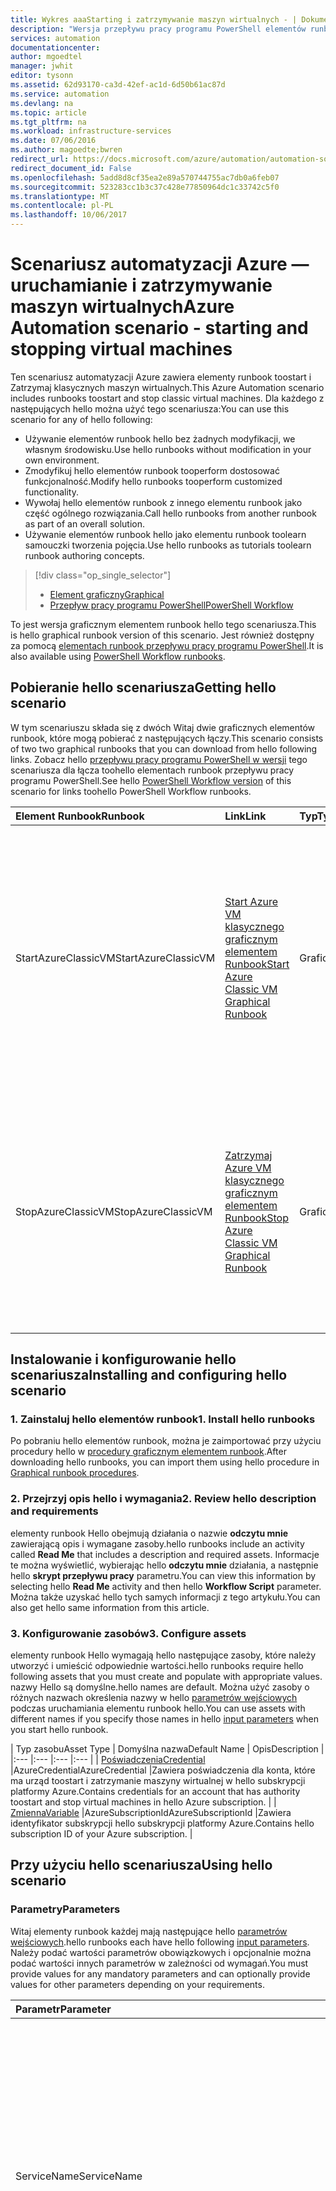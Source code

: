 ```yaml
---
title: Wykres aaaStarting i zatrzymywanie maszyn wirtualnych - | Dokumentacja firmy Microsoft
description: "Wersja przepływu pracy programu PowerShell elementów runbook toostart i Zatrzymaj klasycznych maszyn wirtualnych w tym scenariuszu usługi Automatyzacja Azure."
services: automation
documentationcenter: 
author: mgoedtel
manager: jwhit
editor: tysonn
ms.assetid: 62d93170-ca3d-42ef-ac1d-6d50b61ac87d
ms.service: automation
ms.devlang: na
ms.topic: article
ms.tgt_pltfrm: na
ms.workload: infrastructure-services
ms.date: 07/06/2016
ms.author: magoedte;bwren
redirect_url: https://docs.microsoft.com/azure/automation/automation-solution-vm-management
redirect_document_id: False
ms.openlocfilehash: 5add8d8cf35ea2e89a570744755ac7db0a6feb07
ms.sourcegitcommit: 523283cc1b3c37c428e77850964dc1c33742c5f0
ms.translationtype: MT
ms.contentlocale: pl-PL
ms.lasthandoff: 10/06/2017
---
```

# <a name="azure-automation-scenario---starting-and-stopping-virtual-machines"></a><span data-ttu-id="5bdc9-103">Scenariusz automatyzacji Azure — uruchamianie i zatrzymywanie maszyn wirtualnych</span><span class="sxs-lookup"><span data-stu-id="5bdc9-103">Azure Automation scenario - starting and stopping virtual machines</span></span>
<span data-ttu-id="5bdc9-104">Ten scenariusz automatyzacji Azure zawiera elementy runbook toostart i Zatrzymaj klasycznych maszyn wirtualnych.</span><span class="sxs-lookup"><span data-stu-id="5bdc9-104">This Azure Automation scenario includes runbooks toostart and stop classic virtual machines.</span></span>  <span data-ttu-id="5bdc9-105">Dla każdego z następujących hello można użyć tego scenariusza:</span><span class="sxs-lookup"><span data-stu-id="5bdc9-105">You can use this scenario for any of hello following:</span></span>  

* <span data-ttu-id="5bdc9-106">Używanie elementów runbook hello bez żadnych modyfikacji, we własnym środowisku.</span><span class="sxs-lookup"><span data-stu-id="5bdc9-106">Use hello runbooks without modification in your own environment.</span></span>
* <span data-ttu-id="5bdc9-107">Zmodyfikuj hello elementów runbook tooperform dostosować funkcjonalność.</span><span class="sxs-lookup"><span data-stu-id="5bdc9-107">Modify hello runbooks tooperform customized functionality.</span></span>  
* <span data-ttu-id="5bdc9-108">Wywołaj hello elementów runbook z innego elementu runbook jako część ogólnego rozwiązania.</span><span class="sxs-lookup"><span data-stu-id="5bdc9-108">Call hello runbooks from another runbook as part of an overall solution.</span></span>
* <span data-ttu-id="5bdc9-109">Używanie elementów runbook hello jako elementu runbook toolearn samouczki tworzenia pojęcia.</span><span class="sxs-lookup"><span data-stu-id="5bdc9-109">Use hello runbooks as tutorials toolearn runbook authoring concepts.</span></span>

> [!div class="op_single_selector"]
> * [<span data-ttu-id="5bdc9-110">Element graficzny</span><span class="sxs-lookup"><span data-stu-id="5bdc9-110">Graphical</span></span>](automation-solution-startstopvm-graphical.md)
> * [<span data-ttu-id="5bdc9-111">Przepływ pracy programu PowerShell</span><span class="sxs-lookup"><span data-stu-id="5bdc9-111">PowerShell Workflow</span></span>](automation-solution-startstopvm-psworkflow.md)
>
>

<span data-ttu-id="5bdc9-112">To jest wersja graficznym elementem runbook hello tego scenariusza.</span><span class="sxs-lookup"><span data-stu-id="5bdc9-112">This is hello graphical runbook version of this scenario.</span></span> <span data-ttu-id="5bdc9-113">Jest również dostępny za pomocą [elementach runbook przepływu pracy programu PowerShell](automation-solution-startstopvm-psworkflow.md).</span><span class="sxs-lookup"><span data-stu-id="5bdc9-113">It is also available using [PowerShell Workflow runbooks](automation-solution-startstopvm-psworkflow.md).</span></span>

## <a name="getting-hello-scenario"></a><span data-ttu-id="5bdc9-114">Pobieranie hello scenariusza</span><span class="sxs-lookup"><span data-stu-id="5bdc9-114">Getting hello scenario</span></span>
<span data-ttu-id="5bdc9-115">W tym scenariuszu składa się z dwóch Witaj dwie graficznych elementów runbook, które mogą pobierać z następujących łączy.</span><span class="sxs-lookup"><span data-stu-id="5bdc9-115">This scenario consists of two two graphical runbooks that you can download from hello following links.</span></span>  <span data-ttu-id="5bdc9-116">Zobacz hello [przepływu pracy programu PowerShell w wersji](automation-solution-startstopvm-psworkflow.md) tego scenariusza dla łącza toohello elementach runbook przepływu pracy programu PowerShell.</span><span class="sxs-lookup"><span data-stu-id="5bdc9-116">See hello [PowerShell Workflow version](automation-solution-startstopvm-psworkflow.md) of this scenario for links toohello PowerShell Workflow runbooks.</span></span>

| <span data-ttu-id="5bdc9-117">Element Runbook</span><span class="sxs-lookup"><span data-stu-id="5bdc9-117">Runbook</span></span> | <span data-ttu-id="5bdc9-118">Link</span><span class="sxs-lookup"><span data-stu-id="5bdc9-118">Link</span></span> | <span data-ttu-id="5bdc9-119">Typ</span><span class="sxs-lookup"><span data-stu-id="5bdc9-119">Type</span></span> | <span data-ttu-id="5bdc9-120">Opis</span><span class="sxs-lookup"><span data-stu-id="5bdc9-120">Description</span></span> |
|:--- |:--- |:--- |:--- |
| <span data-ttu-id="5bdc9-121">StartAzureClassicVM</span><span class="sxs-lookup"><span data-stu-id="5bdc9-121">StartAzureClassicVM</span></span> |[<span data-ttu-id="5bdc9-122">Start Azure VM klasycznego graficznym elementem Runbook</span><span class="sxs-lookup"><span data-stu-id="5bdc9-122">Start Azure Classic VM Graphical Runbook</span></span>](https://gallery.technet.microsoft.com/scriptcenter/Start-Azure-Classic-VM-c6067b3d) |<span data-ttu-id="5bdc9-123">Graficzna</span><span class="sxs-lookup"><span data-stu-id="5bdc9-123">Graphical</span></span> |<span data-ttu-id="5bdc9-124">Uruchamia wszystkie klasycznych maszyn wirtualnych w subskrypcji platformy Azure lub wszystkich maszyn wirtualnych o nazwie określonej usługi.</span><span class="sxs-lookup"><span data-stu-id="5bdc9-124">Starts all classic virtual machines in an Azure subscription or all virtual machines with a particular service name.</span></span> |
| <span data-ttu-id="5bdc9-125">StopAzureClassicVM</span><span class="sxs-lookup"><span data-stu-id="5bdc9-125">StopAzureClassicVM</span></span> |[<span data-ttu-id="5bdc9-126">Zatrzymaj Azure VM klasycznego graficznym elementem Runbook</span><span class="sxs-lookup"><span data-stu-id="5bdc9-126">Stop Azure Classic VM Graphical Runbook</span></span>](https://gallery.technet.microsoft.com/scriptcenter/Stop-Azure-Classic-VM-397819bd) |<span data-ttu-id="5bdc9-127">Graficzna</span><span class="sxs-lookup"><span data-stu-id="5bdc9-127">Graphical</span></span> |<span data-ttu-id="5bdc9-128">Powoduje zatrzymanie wszystkich maszyn wirtualnych w konto usługi Automatyzacja lub wszystkich maszyn wirtualnych o nazwie określonej usługi.</span><span class="sxs-lookup"><span data-stu-id="5bdc9-128">Stops all virtual machines in an automation account or all virtual machines with a particular service name.</span></span> |

## <a name="installing-and-configuring-hello-scenario"></a><span data-ttu-id="5bdc9-129">Instalowanie i konfigurowanie hello scenariusza</span><span class="sxs-lookup"><span data-stu-id="5bdc9-129">Installing and configuring hello scenario</span></span>
### <a name="1-install-hello-runbooks"></a><span data-ttu-id="5bdc9-130">1. Zainstaluj hello elementów runbook</span><span class="sxs-lookup"><span data-stu-id="5bdc9-130">1. Install hello runbooks</span></span>
<span data-ttu-id="5bdc9-131">Po pobraniu hello elementów runbook, można je zaimportować przy użyciu procedury hello w [procedury graficznym elementem runbook](automation-graphical-authoring-intro.md#graphical-runbook-procedures).</span><span class="sxs-lookup"><span data-stu-id="5bdc9-131">After downloading hello runbooks, you can import them using hello procedure in [Graphical runbook procedures](automation-graphical-authoring-intro.md#graphical-runbook-procedures).</span></span>

### <a name="2-review-hello-description-and-requirements"></a><span data-ttu-id="5bdc9-132">2. Przejrzyj opis hello i wymagania</span><span class="sxs-lookup"><span data-stu-id="5bdc9-132">2. Review hello description and requirements</span></span>
<span data-ttu-id="5bdc9-133">elementy runbook Hello obejmują działania o nazwie **odczytu mnie** zawierającą opis i wymagane zasoby.</span><span class="sxs-lookup"><span data-stu-id="5bdc9-133">hello runbooks include an activity called **Read Me** that includes a description and required assets.</span></span>  <span data-ttu-id="5bdc9-134">Informacje te można wyświetlić, wybierając hello **odczytu mnie** działania, a następnie hello **skrypt przepływu pracy** parametru.</span><span class="sxs-lookup"><span data-stu-id="5bdc9-134">You can view this information by selecting hello **Read Me** activity and then hello **Workflow Script** parameter.</span></span>  <span data-ttu-id="5bdc9-135">Można także uzyskać hello tych samych informacji z tego artykułu.</span><span class="sxs-lookup"><span data-stu-id="5bdc9-135">You can also get hello same information from this article.</span></span>

### <a name="3-configure-assets"></a><span data-ttu-id="5bdc9-136">3. Konfigurowanie zasobów</span><span class="sxs-lookup"><span data-stu-id="5bdc9-136">3. Configure assets</span></span>
<span data-ttu-id="5bdc9-137">elementy runbook Hello wymagają hello następujące zasoby, które należy utworzyć i umieścić odpowiednie wartości.</span><span class="sxs-lookup"><span data-stu-id="5bdc9-137">hello runbooks require hello following assets that you must create and populate with appropriate values.</span></span>  <span data-ttu-id="5bdc9-138">nazwy Hello są domyślne.</span><span class="sxs-lookup"><span data-stu-id="5bdc9-138">hello names are default.</span></span>  <span data-ttu-id="5bdc9-139">Można użyć zasoby o różnych nazwach określenia nazwy w hello [parametrów wejściowych](#using-the-runbooks) podczas uruchamiania elementu runbook hello.</span><span class="sxs-lookup"><span data-stu-id="5bdc9-139">You can use assets with different names if you specify those names in hello [input parameters](#using-the-runbooks) when you start hello runbook.</span></span>

| <span data-ttu-id="5bdc9-140">Typ zasobu</span><span class="sxs-lookup"><span data-stu-id="5bdc9-140">Asset Type</span></span> | <span data-ttu-id="5bdc9-141">Domyślna nazwa</span><span class="sxs-lookup"><span data-stu-id="5bdc9-141">Default Name</span></span> | <span data-ttu-id="5bdc9-142">Opis</span><span class="sxs-lookup"><span data-stu-id="5bdc9-142">Description</span></span> |
|:--- |:--- |:--- |:--- |
| [<span data-ttu-id="5bdc9-143">Poświadczenia</span><span class="sxs-lookup"><span data-stu-id="5bdc9-143">Credential</span></span>](automation-credentials.md) |<span data-ttu-id="5bdc9-144">AzureCredential</span><span class="sxs-lookup"><span data-stu-id="5bdc9-144">AzureCredential</span></span> |<span data-ttu-id="5bdc9-145">Zawiera poświadczenia dla konta, które ma urząd toostart i zatrzymanie maszyny wirtualnej w hello subskrypcji platformy Azure.</span><span class="sxs-lookup"><span data-stu-id="5bdc9-145">Contains credentials for an account that has authority toostart and stop virtual machines in hello Azure subscription.</span></span> |
| [<span data-ttu-id="5bdc9-146">Zmienna</span><span class="sxs-lookup"><span data-stu-id="5bdc9-146">Variable</span></span>](automation-variables.md) |<span data-ttu-id="5bdc9-147">AzureSubscriptionId</span><span class="sxs-lookup"><span data-stu-id="5bdc9-147">AzureSubscriptionId</span></span> |<span data-ttu-id="5bdc9-148">Zawiera identyfikator subskrypcji hello subskrypcji platformy Azure.</span><span class="sxs-lookup"><span data-stu-id="5bdc9-148">Contains hello subscription ID of your Azure subscription.</span></span> |

## <a name="using-hello-scenario"></a><span data-ttu-id="5bdc9-149">Przy użyciu hello scenariusza</span><span class="sxs-lookup"><span data-stu-id="5bdc9-149">Using hello scenario</span></span>
### <a name="parameters"></a><span data-ttu-id="5bdc9-150">Parametry</span><span class="sxs-lookup"><span data-stu-id="5bdc9-150">Parameters</span></span>
<span data-ttu-id="5bdc9-151">Witaj elementy runbook każdej mają następujące hello [parametrów wejściowych](automation-starting-a-runbook.md#runbook-parameters).</span><span class="sxs-lookup"><span data-stu-id="5bdc9-151">hello runbooks each have hello following [input parameters](automation-starting-a-runbook.md#runbook-parameters).</span></span>  <span data-ttu-id="5bdc9-152">Należy podać wartości parametrów obowiązkowych i opcjonalnie można podać wartości innych parametrów w zależności od wymagań.</span><span class="sxs-lookup"><span data-stu-id="5bdc9-152">You must provide values for any mandatory parameters and can optionally provide values for other parameters depending on your requirements.</span></span>

| <span data-ttu-id="5bdc9-153">Parametr</span><span class="sxs-lookup"><span data-stu-id="5bdc9-153">Parameter</span></span> | <span data-ttu-id="5bdc9-154">Typ</span><span class="sxs-lookup"><span data-stu-id="5bdc9-154">Type</span></span> | <span data-ttu-id="5bdc9-155">Obowiązkowy</span><span class="sxs-lookup"><span data-stu-id="5bdc9-155">Mandatory</span></span> | <span data-ttu-id="5bdc9-156">Opis</span><span class="sxs-lookup"><span data-stu-id="5bdc9-156">Description</span></span> |
|:--- |:--- |:--- |:--- |
| <span data-ttu-id="5bdc9-157">ServiceName</span><span class="sxs-lookup"><span data-stu-id="5bdc9-157">ServiceName</span></span> |<span data-ttu-id="5bdc9-158">Ciąg</span><span class="sxs-lookup"><span data-stu-id="5bdc9-158">string</span></span> |<span data-ttu-id="5bdc9-159">Nie</span><span class="sxs-lookup"><span data-stu-id="5bdc9-159">No</span></span> |<span data-ttu-id="5bdc9-160">Jeśli podano wartość, wszystkich maszyn wirtualnych o tej nazwie Usługa jest uruchomiona lub zatrzymana.</span><span class="sxs-lookup"><span data-stu-id="5bdc9-160">If a value is provided, then all virtual machines with that service name are started or stopped.</span></span>  <span data-ttu-id="5bdc9-161">Jeśli wartość nie zostanie podana, klasycznych maszyn wirtualnych w hello subskrypcji platformy Azure jest uruchomiona lub zatrzymana.</span><span class="sxs-lookup"><span data-stu-id="5bdc9-161">If no value is provided, then all classic virtual machines in hello Azure subscription are started or stopped.</span></span> |
| <span data-ttu-id="5bdc9-162">AzureSubscriptionIdAssetName</span><span class="sxs-lookup"><span data-stu-id="5bdc9-162">AzureSubscriptionIdAssetName</span></span> |<span data-ttu-id="5bdc9-163">Ciąg</span><span class="sxs-lookup"><span data-stu-id="5bdc9-163">string</span></span> |<span data-ttu-id="5bdc9-164">Nie</span><span class="sxs-lookup"><span data-stu-id="5bdc9-164">No</span></span> |<span data-ttu-id="5bdc9-165">Zawiera nazwę hello hello [zasób zmiennej](#installing-and-configuring-the-scenario) zawierający identyfikator subskrypcji hello subskrypcji platformy Azure.</span><span class="sxs-lookup"><span data-stu-id="5bdc9-165">Contains hello name of hello [variable asset](#installing-and-configuring-the-scenario) that contains hello subscription ID of your Azure subscription.</span></span>  <span data-ttu-id="5bdc9-166">Jeśli nie określisz wartości, *AzureSubscriptionId* jest używany.</span><span class="sxs-lookup"><span data-stu-id="5bdc9-166">If you don't specify a value, *AzureSubscriptionId* is used.</span></span> |
| <span data-ttu-id="5bdc9-167">AzureCredentialAssetName</span><span class="sxs-lookup"><span data-stu-id="5bdc9-167">AzureCredentialAssetName</span></span> |<span data-ttu-id="5bdc9-168">Ciąg</span><span class="sxs-lookup"><span data-stu-id="5bdc9-168">string</span></span> |<span data-ttu-id="5bdc9-169">Nie</span><span class="sxs-lookup"><span data-stu-id="5bdc9-169">No</span></span> |<span data-ttu-id="5bdc9-170">Zawiera nazwę hello hello [zasób poświadczeń](#installing-and-configuring-the-scenario) zawierający poświadczenia hello hello toouse elementu runbook.</span><span class="sxs-lookup"><span data-stu-id="5bdc9-170">Contains hello name of hello [credential asset](#installing-and-configuring-the-scenario) that contains hello credentials for hello runbook toouse.</span></span>  <span data-ttu-id="5bdc9-171">Jeśli nie określisz wartości, *AzureCredential* jest używany.</span><span class="sxs-lookup"><span data-stu-id="5bdc9-171">If you don't specify a value, *AzureCredential* is used.</span></span> |

### <a name="starting-hello-runbooks"></a><span data-ttu-id="5bdc9-172">Uruchamianie hello elementów runbook</span><span class="sxs-lookup"><span data-stu-id="5bdc9-172">Starting hello runbooks</span></span>
<span data-ttu-id="5bdc9-173">Można użyć dowolnego z metody hello w [uruchamianie elementu runbook automatyzacji Azure](automation-starting-a-runbook.md) toostart albo hello elementów runbook, w tym artykule.</span><span class="sxs-lookup"><span data-stu-id="5bdc9-173">You can use any of hello methods in [Starting a runbook in Azure Automation](automation-starting-a-runbook.md) toostart either of hello runbooks in this article.</span></span>

<span data-ttu-id="5bdc9-174">następujące przykładowe polecenia Hello używa toorun środowiska Windows PowerShell **StartAzureClassicVM** toostart wszystkich maszyn wirtualnych o nazwie usługi hello *MyVMService*.</span><span class="sxs-lookup"><span data-stu-id="5bdc9-174">hello following sample commands uses Windows PowerShell toorun **StartAzureClassicVM** toostart all virtual machines with hello service name *MyVMService*.</span></span>

    $params = @{"ServiceName"="MyVMService"}
    Start-AzureAutomationRunbook –AutomationAccountName "MyAutomationAccount" –Name "StartAzureClassicVM" –Parameters $params

### <a name="output"></a><span data-ttu-id="5bdc9-175">Dane wyjściowe</span><span class="sxs-lookup"><span data-stu-id="5bdc9-175">Output</span></span>
<span data-ttu-id="5bdc9-176">elementy runbook Hello będzie [output komunikat](automation-runbook-output-and-messages.md) dla każdej maszyny wirtualnej, wskazując czy hello uruchomienia lub zatrzymania instrukcji zostało pomyślnie przesłane.</span><span class="sxs-lookup"><span data-stu-id="5bdc9-176">hello runbooks will [output a message](automation-runbook-output-and-messages.md) for each virtual machine indicating whether or not hello start or stop instruction was successfully submitted.</span></span>  <span data-ttu-id="5bdc9-177">Określony ciąg hello dane wyjściowe toodetermine hello wyników dla każdego elementu runbook można wyszukać.</span><span class="sxs-lookup"><span data-stu-id="5bdc9-177">You can look for a specific string in hello output toodetermine hello result for each runbook.</span></span>  <span data-ttu-id="5bdc9-178">ciągi danych wyjściowych Hello są wyświetlane w hello w poniższej tabeli.</span><span class="sxs-lookup"><span data-stu-id="5bdc9-178">hello possible output strings are listed in hello following table.</span></span>

| <span data-ttu-id="5bdc9-179">Element Runbook</span><span class="sxs-lookup"><span data-stu-id="5bdc9-179">Runbook</span></span> | <span data-ttu-id="5bdc9-180">Warunek</span><span class="sxs-lookup"><span data-stu-id="5bdc9-180">Condition</span></span> | <span data-ttu-id="5bdc9-181">Komunikat</span><span class="sxs-lookup"><span data-stu-id="5bdc9-181">Message</span></span> |
|:--- |:--- |:--- |
| <span data-ttu-id="5bdc9-182">StartAzureClassicVM</span><span class="sxs-lookup"><span data-stu-id="5bdc9-182">StartAzureClassicVM</span></span> |<span data-ttu-id="5bdc9-183">Maszyna wirtualna jest już uruchomiona.</span><span class="sxs-lookup"><span data-stu-id="5bdc9-183">Virtual machine is already running</span></span> |<span data-ttu-id="5bdc9-184">MyVM jest już uruchomiony.</span><span class="sxs-lookup"><span data-stu-id="5bdc9-184">MyVM is already running</span></span> |
| <span data-ttu-id="5bdc9-185">StartAzureClassicVM</span><span class="sxs-lookup"><span data-stu-id="5bdc9-185">StartAzureClassicVM</span></span> |<span data-ttu-id="5bdc9-186">Żądanie uruchomienia maszyny wirtualnej utworzone pomyślnie</span><span class="sxs-lookup"><span data-stu-id="5bdc9-186">Start request for virtual machine successfully submitted</span></span> |<span data-ttu-id="5bdc9-187">MyVM została uruchomiona.</span><span class="sxs-lookup"><span data-stu-id="5bdc9-187">MyVM has been started</span></span> |
| <span data-ttu-id="5bdc9-188">StartAzureClassicVM</span><span class="sxs-lookup"><span data-stu-id="5bdc9-188">StartAzureClassicVM</span></span> |<span data-ttu-id="5bdc9-189">Żądanie uruchomienia maszyny wirtualnej nie powiodło się.</span><span class="sxs-lookup"><span data-stu-id="5bdc9-189">Start request for virtual machine failed</span></span> |<span data-ttu-id="5bdc9-190">Toostart MyVM nie powiodło się</span><span class="sxs-lookup"><span data-stu-id="5bdc9-190">MyVM failed toostart</span></span> |
| <span data-ttu-id="5bdc9-191">StopAzureClassicVM</span><span class="sxs-lookup"><span data-stu-id="5bdc9-191">StopAzureClassicVM</span></span> |<span data-ttu-id="5bdc9-192">Maszyna wirtualna jest już uruchomiona.</span><span class="sxs-lookup"><span data-stu-id="5bdc9-192">Virtual machine is already running</span></span> |<span data-ttu-id="5bdc9-193">MyVM jest już zatrzymana.</span><span class="sxs-lookup"><span data-stu-id="5bdc9-193">MyVM is already stopped</span></span> |
| <span data-ttu-id="5bdc9-194">StopAzureClassicVM</span><span class="sxs-lookup"><span data-stu-id="5bdc9-194">StopAzureClassicVM</span></span> |<span data-ttu-id="5bdc9-195">Żądanie uruchomienia maszyny wirtualnej utworzone pomyślnie</span><span class="sxs-lookup"><span data-stu-id="5bdc9-195">Start request for virtual machine successfully submitted</span></span> |<span data-ttu-id="5bdc9-196">MyVM została uruchomiona.</span><span class="sxs-lookup"><span data-stu-id="5bdc9-196">MyVM has been started</span></span> |
| <span data-ttu-id="5bdc9-197">StopAzureClassicVM</span><span class="sxs-lookup"><span data-stu-id="5bdc9-197">StopAzureClassicVM</span></span> |<span data-ttu-id="5bdc9-198">Żądanie uruchomienia maszyny wirtualnej nie powiodło się.</span><span class="sxs-lookup"><span data-stu-id="5bdc9-198">Start request for virtual machine failed</span></span> |<span data-ttu-id="5bdc9-199">Toostart MyVM nie powiodło się</span><span class="sxs-lookup"><span data-stu-id="5bdc9-199">MyVM failed toostart</span></span> |

<span data-ttu-id="5bdc9-200">Poniżej znajduje się obraz przy użyciu hello **StartAzureClassicVM** jako [podrzędnego elementu runbook](automation-child-runbooks.md) w graficznym przykładowego elementu runbook.</span><span class="sxs-lookup"><span data-stu-id="5bdc9-200">Following is an image of using hello **StartAzureClassicVM** as a [child runbook](automation-child-runbooks.md) in a sample graphical runbook.</span></span>  <span data-ttu-id="5bdc9-201">Używa łączy warunkowych hello hello w poniższej tabeli.</span><span class="sxs-lookup"><span data-stu-id="5bdc9-201">This uses hello conditional links in hello following table.</span></span>

| <span data-ttu-id="5bdc9-202">Link</span><span class="sxs-lookup"><span data-stu-id="5bdc9-202">Link</span></span> | <span data-ttu-id="5bdc9-203">Kryteria</span><span class="sxs-lookup"><span data-stu-id="5bdc9-203">Criteria</span></span> |
|:--- |:--- |
| <span data-ttu-id="5bdc9-204">Powodzenie łącza</span><span class="sxs-lookup"><span data-stu-id="5bdc9-204">Success link</span></span> |<span data-ttu-id="5bdc9-205">$ActivityOutput [StartAzureClassicVM] — takie jak "\* została uruchomiona"</span><span class="sxs-lookup"><span data-stu-id="5bdc9-205">$ActivityOutput['StartAzureClassicVM'] -like "\* has been started"</span></span> |
| <span data-ttu-id="5bdc9-206">Błąd łącza</span><span class="sxs-lookup"><span data-stu-id="5bdc9-206">Error link</span></span> |<span data-ttu-id="5bdc9-207">$ActivityOutput [StartAzureClassicVM]-notlike "\* została uruchomiona"</span><span class="sxs-lookup"><span data-stu-id="5bdc9-207">$ActivityOutput['StartAzureClassicVM'] -notlike "\* has been started"</span></span> |

![Przykład podrzędny element runbook](media/automation-solution-startstopvm/graphical-childrunbook-example.png)

## <a name="detailed-breakdown"></a><span data-ttu-id="5bdc9-209">Szczegółowy podział</span><span class="sxs-lookup"><span data-stu-id="5bdc9-209">Detailed breakdown</span></span>
<span data-ttu-id="5bdc9-210">Poniżej znajduje się szczegółowy podział hello elementów runbook, w tym scenariuszu.</span><span class="sxs-lookup"><span data-stu-id="5bdc9-210">Following is a detailed breakdown of hello runbooks in this scenario.</span></span>  <span data-ttu-id="5bdc9-211">Informacje te można wykorzystać tooeither dostosować hello elementów runbook lub po prostu toolearn ich do tworzenia własnych scenariuszy automatyzacji.</span><span class="sxs-lookup"><span data-stu-id="5bdc9-211">You can use this information tooeither customize hello runbooks or just toolearn from them for authoring your own automation scenarios.</span></span>

### <a name="authentication"></a><span data-ttu-id="5bdc9-212">Authentication</span><span class="sxs-lookup"><span data-stu-id="5bdc9-212">Authentication</span></span>
![Authentication](media/automation-solution-startstopvm/graphical-authentication.png)

<span data-ttu-id="5bdc9-214">Witaj runbook rozpoczyna się od działań tooset hello [poświadczenia](automation-credentials.md) i subskrypcji Azure, która będzie służyć do reszty hello hello elementu runbook.</span><span class="sxs-lookup"><span data-stu-id="5bdc9-214">hello runbook starts with activities tooset hello [credentials](automation-credentials.md) and Azure subscription that will be used for hello rest of hello runbook.</span></span>

<span data-ttu-id="5bdc9-215">Witaj pierwsze dwa działania **Uzyskaj identyfikator subskrypcji** i **uzyskać poświadczenia usługi Azure**, pobrać hello [zasoby](#installing-the-runbook) używanych przez hello następne dwa działania.</span><span class="sxs-lookup"><span data-stu-id="5bdc9-215">hello first two activities, **Get Subscription Id** and **Get Azure Credential**, retrieve hello [assets](#installing-the-runbook) that are used by hello next two activities.</span></span>  <span data-ttu-id="5bdc9-216">Te działania bezpośrednio można określić hello zasoby, ale muszą hello nazwy zasobów.</span><span class="sxs-lookup"><span data-stu-id="5bdc9-216">Those activities could directly specify hello assets, but they need hello asset names.</span></span>  <span data-ttu-id="5bdc9-217">Ponieważ firma Microsoft umożliwia toospecify użytkownika hello tych nazw w hello [parametrów wejściowych](#using-the-runbooks), potrzebujemy tych działań tooretrieve hello zasobów o nazwie określonej przez parametr wejściowy.</span><span class="sxs-lookup"><span data-stu-id="5bdc9-217">Since we are allowing hello user toospecify those names in hello [input parameters](#using-the-runbooks), we need these activities tooretrieve hello assets with a name specified by an input parameter.</span></span>

<span data-ttu-id="5bdc9-218">**Dodaj-AzureAccount** zestawy hello poświadczenia, które będą używane do reszty hello hello elementu runbook.</span><span class="sxs-lookup"><span data-stu-id="5bdc9-218">**Add-AzureAccount** sets hello credentials that will be used for hello rest of hello runbook.</span></span>  <span data-ttu-id="5bdc9-219">zasób poświadczeń Hello pobierającej z **uzyskać poświadczenia Azure** musi mieć dostęp toostart i zatrzymanie maszyny wirtualnej w hello subskrypcji platformy Azure.</span><span class="sxs-lookup"><span data-stu-id="5bdc9-219">hello credential asset that it retrieves from **Get Azure Credential** must have access toostart and stop virtual machines in hello Azure subscription.</span></span>  <span data-ttu-id="5bdc9-220">Witaj subskrypcji, która jest używana jest wybierany przez **AzureSubscription wybierz** hello subskrypcji o Id, który używa z **Uzyskaj identyfikator subskrypcji**.</span><span class="sxs-lookup"><span data-stu-id="5bdc9-220">hello subscription that's used is selected by **Select-AzureSubscription** which uses hello subscription Id from **Get Subscription Id**.</span></span>

### <a name="get-virtual-machines"></a><span data-ttu-id="5bdc9-221">Pobierz maszyny wirtualne</span><span class="sxs-lookup"><span data-stu-id="5bdc9-221">Get virtual machines</span></span>
![Pobierz maszyny wirtualne](media/automation-solution-startstopvm/graphical-getvms.png)

<span data-ttu-id="5bdc9-223">Witaj runbook wymaga toodetermine maszyn wirtualnych go będzie działać z i określa, czy są one już uruchomiona, lub zatrzymane (w zależności od elementu runbook hello).</span><span class="sxs-lookup"><span data-stu-id="5bdc9-223">hello runbook needs toodetermine which virtual machines it will be working with and whether they are already started or stopped (depending on hello runbook).</span></span>   <span data-ttu-id="5bdc9-224">Jeden z dwóch działań pobierze hello maszyn wirtualnych.</span><span class="sxs-lookup"><span data-stu-id="5bdc9-224">One of two activities will retrieve hello VMs.</span></span>  <span data-ttu-id="5bdc9-225">**Pobierz maszyny wirtualne w usłudze** zostanie uruchomiony, gdy hello *ServiceName* parametru wejściowego dla elementu runbook hello zawiera nieprawidłową wartość.</span><span class="sxs-lookup"><span data-stu-id="5bdc9-225">**Get VMs in Service** will run if hello *ServiceName* input parameter for hello runbook contains a value.</span></span>  <span data-ttu-id="5bdc9-226">**Pobierz wszystkie maszyny wirtualne** zostanie uruchomiony, gdy hello *ServiceName* parametru wejściowego dla elementu runbook hello nie zawiera wartości.</span><span class="sxs-lookup"><span data-stu-id="5bdc9-226">**Get All VMs** will run if hello *ServiceName* input parameter for hello runbook does not contain a value.</span></span>  <span data-ttu-id="5bdc9-227">Istotą takiej logiki jest wykonywane przez hello łączy warunkowych przed każdym działaniu.</span><span class="sxs-lookup"><span data-stu-id="5bdc9-227">This logic is performed by hello conditional links preceding each activity.</span></span>

<span data-ttu-id="5bdc9-228">Witaj korzystają zarówno działania **Get-AzureVM** polecenia cmdlet.</span><span class="sxs-lookup"><span data-stu-id="5bdc9-228">Both activities use hello **Get-AzureVM** cmdlet.</span></span>  <span data-ttu-id="5bdc9-229">**Pobierz wszystkie maszyny wirtualne** hello używa **ListAllVMs** ustawiony parametr tooreturn wszystkich maszyn wirtualnych.</span><span class="sxs-lookup"><span data-stu-id="5bdc9-229">**Get All VMs** uses hello **ListAllVMs** parameter set tooreturn all virtual machines.</span></span>  <span data-ttu-id="5bdc9-230">**Pobierz maszyny wirtualne w usłudze** hello używa **GetVMByServiceAndVMName** parametru zestawu oraz udostępnia hello **ServiceName** parametru wejściowego dla hello **ServiceName**parametru.</span><span class="sxs-lookup"><span data-stu-id="5bdc9-230">**Get VMs in Service** uses hello **GetVMByServiceAndVMName** parameter set and provides hello **ServiceName** input parameter for hello **ServiceName** parameter.</span></span>  

### <a name="merge-vms"></a><span data-ttu-id="5bdc9-231">Scal maszyny wirtualne</span><span class="sxs-lookup"><span data-stu-id="5bdc9-231">Merge VMs</span></span>
![Scal maszyny wirtualne](media/automation-solution-startstopvm/graphical-mergevms.png)

<span data-ttu-id="5bdc9-233">Hello **scalania maszyn wirtualnych** działanie jest wymagane tooprovide wejściowych zbyt**Start AzureVM** co wymaga hello nazwy i nazwy usługi hello toostart wirtualne.</span><span class="sxs-lookup"><span data-stu-id="5bdc9-233">hello **Merge VMs** activity is required tooprovide input too**Start-AzureVM** which needs hello name and service name of hello vm(s) toostart.</span></span>  <span data-ttu-id="5bdc9-234">Czy dane wejściowe może pochodzić z jednej **pobrania wszystkich maszyn wirtualnych** lub **uzyskać maszyn wirtualnych w usłudze**, ale **Start AzureVM** można określić tylko jedno działanie dla jej danych wejściowych.</span><span class="sxs-lookup"><span data-stu-id="5bdc9-234">That input could come from either **Get All VMs** or **Get VMs in Service**, but **Start-AzureVM** can only specify one activity for its input.</span></span>   

<span data-ttu-id="5bdc9-235">Scenariusz Hello jest toocreate **scalania maszyn wirtualnych** uruchamia hello **Write-Output** polecenia cmdlet.</span><span class="sxs-lookup"><span data-stu-id="5bdc9-235">hello scenario is toocreate **Merge VMs** which runs hello **Write-Output** cmdlet.</span></span>  <span data-ttu-id="5bdc9-236">Witaj **InputObject** parametr dla tego polecenia cmdlet jest wyrażenie programu PowerShell, które łączy dane wejściowe hello hello poprzednich dwóch działań.</span><span class="sxs-lookup"><span data-stu-id="5bdc9-236">hello **InputObject** parameter for that cmdlet is a PowerShell Expression that combines hello input of hello previous two activities.</span></span>  <span data-ttu-id="5bdc9-237">Tylko jeden z tych działań zostanie uruchomiony tylko jeden zestaw danych wyjściowych jest oczekiwany.</span><span class="sxs-lookup"><span data-stu-id="5bdc9-237">Only one of those activities will run, so only one set of output is expected.</span></span>  <span data-ttu-id="5bdc9-238">**Początek AzureVM** za pomocą tego raportu można jego parametrów wejściowych.</span><span class="sxs-lookup"><span data-stu-id="5bdc9-238">**Start-AzureVM** can use that output for its input parameters.</span></span>

### <a name="startstop-virtual-machines"></a><span data-ttu-id="5bdc9-239">Uruchamianie/zatrzymywanie maszyn wirtualnych</span><span class="sxs-lookup"><span data-stu-id="5bdc9-239">Start/Stop virtual machines</span></span>
![Uruchom maszyny wirtualne](media/automation-solution-startstopvm/graphical-startvm.png) ![Zatrzymanie maszyny wirtualne](media/automation-solution-startstopvm/graphical-stopvm.png)

<span data-ttu-id="5bdc9-242">W zależności od hello runbook działania dalej hello podejmować toostart lub zatrzymać hello runbook za pomocą **Start AzureVM** lub **Stop-AzureVM**.</span><span class="sxs-lookup"><span data-stu-id="5bdc9-242">Depending on hello runbook, hello next activities attempt toostart or stop hello runbook using **Start-AzureVM** or **Stop-AzureVM**.</span></span>  <span data-ttu-id="5bdc9-243">Ponieważ działania hello jest poprzedzony link potoku, uruchomi on raz dla każdego obiektu zwróconego z **scalania maszyn wirtualnych**.</span><span class="sxs-lookup"><span data-stu-id="5bdc9-243">Since hello activity is preceded by a pipeline link, it will run once for each object returned from **Merge VMs**.</span></span>  <span data-ttu-id="5bdc9-244">Witaj łącze jest warunkowego, aby hello działania zostanie uruchomiony tylko wtedy, jeśli hello *RunningState* hello maszyny wirtualnej jest *zatrzymane* dla **Start AzureVM** i  *Rozpoczęto* dla **Stop-AzureVM**.</span><span class="sxs-lookup"><span data-stu-id="5bdc9-244">hello link is conditional so that hello activity will only run if hello *RunningState* of hello virtual machine is *Stopped* for **Start-AzureVM** and *Started* for **Stop-AzureVM**.</span></span> <span data-ttu-id="5bdc9-245">Jeśli ten warunek nie jest spełniony, następnie **powiadomić już uruchomiona** lub **powiadomić już zatrzymana** jest uruchomienie toosend komunikat przy użyciu **Write-Output**.</span><span class="sxs-lookup"><span data-stu-id="5bdc9-245">If this condition is not met, then **Notify Already Started** or **Notify Already Stopped** is run toosend a message using **Write-Output**.</span></span>

### <a name="send-output"></a><span data-ttu-id="5bdc9-246">Wyślij dane wyjściowe</span><span class="sxs-lookup"><span data-stu-id="5bdc9-246">Send output</span></span>
![Powiadom Start maszyny wirtualne](media/automation-solution-startstopvm/graphical-notifystart.png) ![Powiadom zatrzymania maszyny wirtualne](media/automation-solution-startstopvm/graphical-notifystop.png)

<span data-ttu-id="5bdc9-249">Ostatnim krokiem hello runbook Hello jest dane wyjściowe toosend czy hello start lub pomyślnie przesłano żądanie zatrzymania dla każdej maszyny wirtualnej.</span><span class="sxs-lookup"><span data-stu-id="5bdc9-249">hello final step in hello runbook is toosend output whether hello start or stop request for each virtual machine was successfully submitted.</span></span> <span data-ttu-id="5bdc9-250">Brak oddzielnej **Write-Output** działanie dla każdego z nich, i określić, które toorun jednego z łączami warunkowymi.</span><span class="sxs-lookup"><span data-stu-id="5bdc9-250">There is a separate **Write-Output** activity for each, and we determine which one toorun with conditional links.</span></span>  <span data-ttu-id="5bdc9-251">**Powiadom uruchomiona maszyna wirtualna** lub **powiadomić zatrzymana maszyna wirtualna** zostanie wykonany, jeżeli *OperationStatus* jest *zakończyło się pomyślnie*.</span><span class="sxs-lookup"><span data-stu-id="5bdc9-251">**Notify VM Started** or **Notify VM Stopped** is run if *OperationStatus* is *Succeeded*.</span></span>  <span data-ttu-id="5bdc9-252">Jeśli *OperationStatus* jest następnie wszelkie inne wartości **tooStart powiadomienia nie powiodło się** lub **tooStop powiadomienia nie powiodło się** jest uruchamiany.</span><span class="sxs-lookup"><span data-stu-id="5bdc9-252">If *OperationStatus* is any other value, then **Notify Failed tooStart** or **Notify Failed tooStop** is run.</span></span>

## <a name="next-steps"></a><span data-ttu-id="5bdc9-253">Następne kroki</span><span class="sxs-lookup"><span data-stu-id="5bdc9-253">Next steps</span></span>
* [<span data-ttu-id="5bdc9-254">Graficzny tworzenia w programie usługi Automatyzacja Azure</span><span class="sxs-lookup"><span data-stu-id="5bdc9-254">Graphical authoring in Azure Automation</span></span>](automation-graphical-authoring-intro.md)
* [<span data-ttu-id="5bdc9-255">Podrzędne elementy runbook automatyzacji Azure</span><span class="sxs-lookup"><span data-stu-id="5bdc9-255">Child runbooks in Azure Automation</span></span>](automation-child-runbooks.md)
* [<span data-ttu-id="5bdc9-256">Element Runbook danych wyjściowych i komunikatów w usłudze Automatyzacja Azure</span><span class="sxs-lookup"><span data-stu-id="5bdc9-256">Runbook output and messages in Azure Automation</span></span>](automation-runbook-output-and-messages.md)

